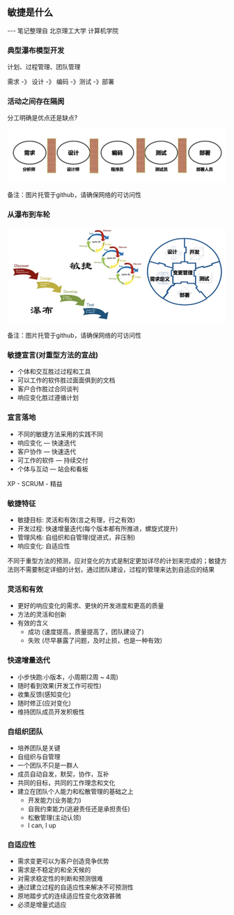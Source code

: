 敏捷是什么
---

--- 笔记整理自 北京理工大学 计算机学院

### 典型瀑布模型开发

计划、过程管理、团队管理

需求 -》 设计 -》 编码 -》测试 -》部署

### 活动之间存在隔阂

分工明确是优点还是缺点?

<div align="center">
    <img width="500" src="./screenshot/13.jpg">
</div>

备注：图片托管于github，请确保网络的可访问性

### 从瀑布到车轮

<div align="center">
    <img width="500" src="./screenshot/14.jpg">
</div>

备注：图片托管于github，请确保网络的可访问性

### 敏捷宣言(对重型方法的宣战)

- 个体和交互胜过过程和工具 
- 可以工作的软件胜过面面俱到的文档 
- 客户合作胜过合同谈判
- 响应变化胜过遵循计划

### 宣言落地

- 不同的敏捷方法采用的实践不同
- 响应变化 — 快速迭代
- 客户协作 — 快速迭代
- 可工作的软件 — 持续交付
- 个体与互动 — 站会和看板

XP - SCRUM - 精益

### 敏捷特征

- 敏捷目标: 灵活和有效(言之有理，行之有效)
- 开发过程: 快速增量迭代(每个版本都有所推进，螺旋式提升)
- 管理风格: 自组织和自管理(促进式，非压制)
- 响应变化: 自适应性

不同于重型方法的预测，应对变化的方式是制定更加详尽的计划来完成的；敏捷方法则不需要制定详细的计划，通过团队建设，过程的管理来达到自适应的结果

### 灵活和有效

- 更好的响应变化的需求、更快的开发进度和更高的质量
- 方法的灵活和创新
- 有效的含义
    * 成功 (速度提高，质量提高了，团队建设了)
    * 失败 (尽早暴露了问题，及时止损，也是一种有效)

### 快速增量迭代

- 小步快跑:小版本，小周期(2周 ~ 4周)
- 随时看到效果(开发工作可视性)
- 收集反馈(感知变化)
- 随时修正(应对变化)
- 维持团队成员开发积极性

### 自组织团队

- 培养团队是关键
- 自组织与自管理
- 一个团队不只是一群人
- 成员自动自发，默契，协作，互补
- 共同的目标，共同的工作理念和文化
- 建立在团队个人能力和松散管理的基础之上
    * 开发能力(业务能力)
    * 自我约束能力(逃避责任还是承担责任)
    * 松散管理(主动认领)
    * I can, I up

### 自适应性

- 需求变更可以为客户创造竞争优势
- 需求是不稳定的和全天候的
- 对需求稳定性的判断和预测很难
- 通过建立过程的自适应性来解决不可预测性
- 原地踏步式的连续适应性变化收效甚微
- 必须是增量式适应

